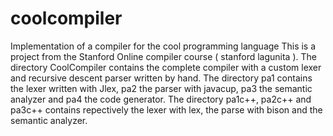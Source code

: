 # coolcompiler
Implementation of a compiler for the cool programming language
This is a project from the Stanford Online compiler course ( stanford lagunita ).
The directory CoolCompiler contains the complete compiler with a custom lexer and recursive descent parser written by hand.
The directory pa1 contains the lexer written with Jlex, pa2 the parser with javacup, pa3 the semantic analyzer and pa4 the code generator.
The directory pa1c++, pa2c++ and pa3c++ contains repectively the lexer with lex, the parse with bison and the semantic analyzer.
